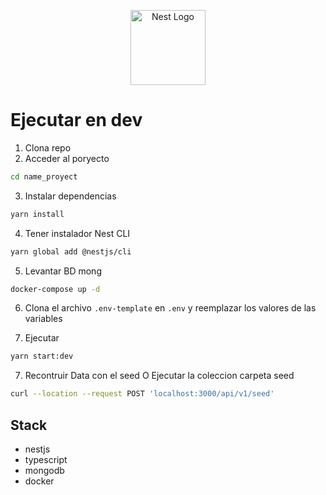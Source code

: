 <p align="center">
  <a href="http://nestjs.com/" target="blank"><img src="https://nestjs.com/img/logo-small.svg" width="120" alt="Nest Logo" /></a>
</p>

# Ejecutar en dev

1. Clona repo 
2. Acceder al poryecto
```sh
cd name_proyect
```
3. Instalar dependencias
```sh
yarn install
```
4. Tener instalador Nest CLI
```sh
yarn global add @nestjs/cli
```

5. Levantar BD mong
```sh
docker-compose up -d
```

6. Clona el archivo `.env-template` en `.env` y reemplazar los valores de las variables

7. Ejecutar
```sh 
yarn start:dev
```

7. Recontruir Data con el seed O Ejecutar la coleccion carpeta seed
```sh
curl --location --request POST 'localhost:3000/api/v1/seed'
```

## Stack

- nestjs
- typescript
- mongodb
- docker